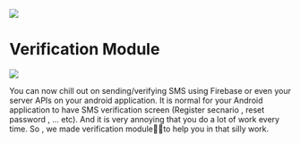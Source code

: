 <a href='https://bintray.com/bluecrunch/maven/bluecrunchverification/_latestVersion'><img src='https://api.bintray.com/packages/bluecrunch/maven/bluecrunchverification/images/download.svg'></a>
# Verification Module
<img src='https://miro.medium.com/max/3000/1*LCeoKUok8X5vfX4RS1FVhA.jpeg'>

You can now chill out on sending/verifying SMS using Firebase or even your server APIs on your android application.
It is normal for your Android application to have SMS verification screen (Register secnario , reset password , ... etc).
And it is very annoying that you do a lot of work every time.
So , we made verification module✌🏽to help you in that silly work.


